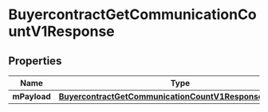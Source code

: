 
# BuyercontractGetCommunicationCountV1Response

## Properties
| Name | Type | Description | Notes |
| ------------ | ------------- | ------------- | ------------- |
| **mPayload** | [**BuyercontractGetCommunicationCountV1ResponseMPayload**](BuyercontractGetCommunicationCountV1ResponseMPayload.md) |  |  |



